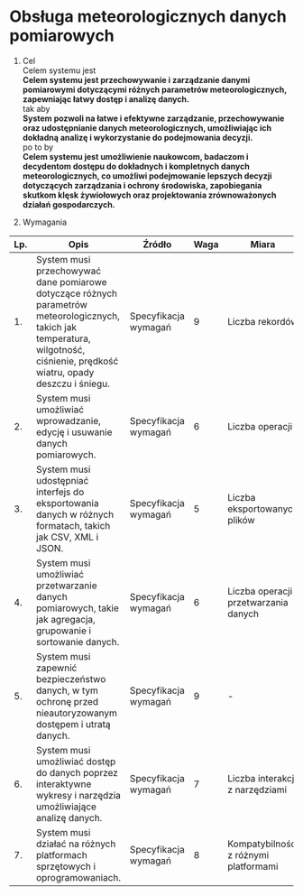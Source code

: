 # Obsługa meteorologicznych danych pomiarowych

1. Cel \
   Celem systemu jest \
    **Celem systemu jest przechowywanie i zarządzanie danymi pomiarowymi dotyczącymi różnych parametrów meteorologicznych, zapewniając łatwy dostęp i analizę danych.** \
   tak aby \
   **System pozwoli na łatwe i efektywne zarządzanie, przechowywanie oraz udostępnianie danych meteorologicznych, umożliwiając ich dokładną analizę i wykorzystanie do podejmowania decyzji.** \
   po to by \
   **Celem systemu jest umożliwienie naukowcom, badaczom i decydentom dostępu do dokładnych i kompletnych danych meteorologicznych, co umożliwi podejmowanie lepszych decyzji dotyczących zarządzania i ochrony środowiska, zapobiegania skutkom klęsk żywiołowych oraz projektowania zrównoważonych działań gospodarczych.**

2. Wymagania

| Lp. | Opis                                                                                                                                                                            | Źródło               | Waga | Miara                                | Uwagi |
| --- | ------------------------------------------------------------------------------------------------------------------------------------------------------------------------------- | -------------------- | ---- | ------------------------------------ | ----- |
| 1.  | System musi przechowywać dane pomiarowe dotyczące różnych parametrów meteorologicznych, takich jak temperatura, wilgotność, ciśnienie, prędkość wiatru, opady deszczu i śniegu. | Specyfikacja wymagań | 9    | Liczba rekordów                      | -     |
| 2.  | System musi umożliwiać wprowadzanie, edycję i usuwanie danych pomiarowych.                                                                                                      | Specyfikacja wymagań | 6    | Liczba operacji                      | -     |
| 3.  | System musi udostępniać interfejs do eksportowania danych w różnych formatach, takich jak CSV, XML i JSON.                                                                      | Specyfikacja wymagań | 5    | Liczba eksportowanych plików         | -     |
| 4.  | System musi umożliwiać przetwarzanie danych pomiarowych, takie jak agregacja, grupowanie i sortowanie danych.                                                                   | Specyfikacja wymagań | 6    | Liczba operacji przetwarzania danych | -     |
| 5.  | System musi zapewnić bezpieczeństwo danych, w tym ochronę przed nieautoryzowanym dostępem i utratą danych.                                                                      | Specyfikacja wymagań | 9    | -                                    | -     |
| 6.  | System musi umożliwiać dostęp do danych poprzez interaktywne wykresy i narzędzia umożliwiające analizę danych.                                                                  | Specyfikacja wymagań | 7    | Liczba interakcji z narzędziami      | -     |
| 7.  | System musi działać na różnych platformach sprzętowych i oprogramowaniach.                                                                                                      | Specyfikacja wymagań | 8    | Kompatybilność z różnymi platformami | -     |

